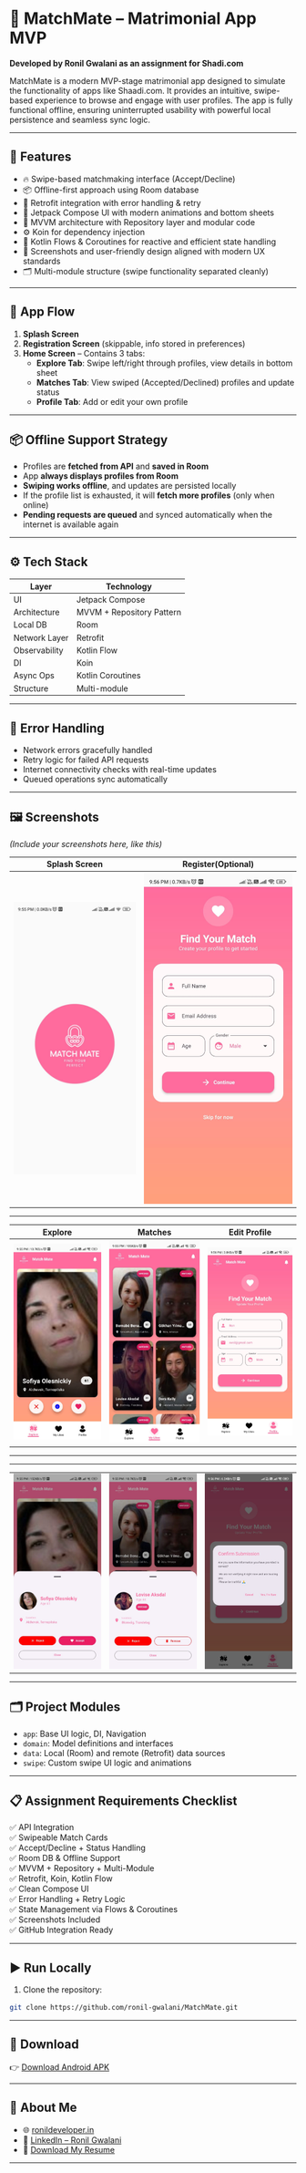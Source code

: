 # 📱 MatchMate – Matrimonial App MVP

**Developed by Ronil Gwalani as an assignment for Shadi.com**

MatchMate is a modern MVP-stage matrimonial app designed to simulate the functionality of apps like Shaadi.com. It provides an intuitive, swipe-based experience to browse and engage with user profiles. The app is fully functional offline, ensuring uninterrupted usability with powerful local persistence and seamless sync logic.

---

## 🚀 Features

- 🔥 Swipe-based matchmaking interface (Accept/Decline)
- 📦 Offline-first approach using Room database
- 📡 Retrofit integration with error handling & retry
- 🎨 Jetpack Compose UI with modern animations and bottom sheets
- 🔀 MVVM architecture with Repository layer and modular code
- ⚙️ Koin for dependency injection
- 🧠 Kotlin Flows & Coroutines for reactive and efficient state handling
- 🧾 Screenshots and user-friendly design aligned with modern UX standards
- 🗂️ Multi-module structure (swipe functionality separated cleanly)

---

## 🧭 App Flow

1. **Splash Screen**
2. **Registration Screen** (skippable, info stored in preferences)
3. **Home Screen** – Contains 3 tabs:
   - **Explore Tab**: Swipe left/right through profiles, view details in bottom sheet
   - **Matches Tab**: View swiped (Accepted/Declined) profiles and update status
   - **Profile Tab**: Add or edit your own profile

---

## 📦 Offline Support Strategy

- Profiles are **fetched from API** and **saved in Room**
- App **always displays profiles from Room**
- **Swiping works offline**, and updates are persisted locally
- If the profile list is exhausted, it will **fetch more profiles** (only when online)
- **Pending requests are queued** and synced automatically when the internet is available again

---

## ⚙️ Tech Stack

| Layer          | Technology                      |
|----------------|----------------------------------|
| UI             | Jetpack Compose                 |
| Architecture   | MVVM + Repository Pattern       |
| Local DB       | Room                            |
| Network Layer  | Retrofit                        |
| Observability  | Kotlin Flow                     |
| DI             | Koin                            |
| Async Ops      | Kotlin Coroutines               |
| Structure      | Multi-module                    |

---

## 🧪 Error Handling

- Network errors gracefully handled
- Retry logic for failed API requests
- Internet connectivity checks with real-time updates
- Queued operations sync automatically

---

## 🖼️ Screenshots

*(Include your screenshots here, like this)*



| Splash Screen | Register(Optional)|  
|-------------|------------------|
| ![Splash Screen](https://github.com/ronil-gwalani/MatchMate/blob/main/screenshots/s1.jpeg) | ![Register](https://github.com/ronil-gwalani/MatchMate/blob/main/screenshots/register.jpeg) |


---

| Explore | Matches | Edit Profile |
|-------------|------------------|---------|
| ![Explore](https://github.com/ronil-gwalani/MatchMate/blob/main/screenshots/s2.jpeg) | ![Matches](https://github.com/ronil-gwalani/MatchMate/blob/main/screenshots/s4.jpeg) | ![Edit](https://github.com/ronil-gwalani/MatchMate/blob/main/screenshots/s6.jpeg) |

---

---

|  |  |  |
|-------------|------------------|---------|
| ![Explore](https://github.com/ronil-gwalani/MatchMate/blob/main/screenshots/s3.jpeg) | ![Matches](https://github.com/ronil-gwalani/MatchMate/blob/main/screenshots/s5.jpeg) | ![Edit](https://github.com/ronil-gwalani/MatchMate/blob/main/screenshots/s7.jpeg) |

---




## 🗂️ Project Modules

- `app`: Base UI logic, DI, Navigation
- `domain`: Model definitions and interfaces
- `data`: Local (Room) and remote (Retrofit) data sources
- `swipe`: Custom swipe UI logic and animations

---

## 📋 Assignment Requirements Checklist

✅ API Integration  
✅ Swipeable Match Cards  
✅ Accept/Decline + Status Handling  
✅ Room DB & Offline Support  
✅ MVVM + Repository + Multi-Module  
✅ Retrofit, Koin, Kotlin Flow  
✅ Clean Compose UI  
✅ Error Handling + Retry Logic  
✅ State Management via Flows & Coroutines  
✅ Screenshots Included  
✅ GitHub Integration Ready  

---

## ▶️ Run Locally

1. Clone the repository:
```bash
git clone https://github.com/ronil-gwalani/MatchMate.git
```

---

## 📲 Download

👉 [Download Android APK](https://ronildeveloper.in/files/MatchMate.apk)

---

## 🙋 About Me

- 🌐 [ronildeveloper.in](https://ronildeveloper.in)  
- 💼 [LinkedIn – Ronil Gwalani](https://www.linkedin.com/in/ronil-gwalani)  
- 📄 [Download My Resume](https://ronildeveloper.in/files/Ronil-CV.pdf)

---

